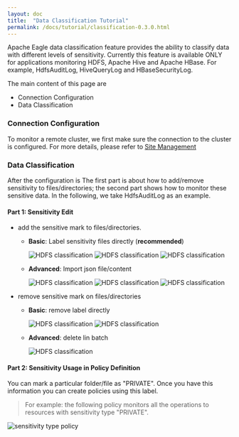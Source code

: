 ```yaml
---
layout: doc
title:  "Data Classification Tutorial" 
permalink: /docs/tutorial/classification-0.3.0.html
---
```


Apache Eagle data classification feature provides the ability to classify data with different levels of sensitivity.
Currently this feature is available ONLY for applications monitoring HDFS, Apache Hive and Apache HBase. For example, HdfsAuditLog, HiveQueryLog and HBaseSecurityLog. 

The main content of this page are 

* Connection Configuration
* Data Classification
 
 
### Connection Configuration

To monitor a remote cluster, we first make sure the connection to the cluster is configured. For more details, please refer to [Site Management](/docs/tutorial/site-0.3.0.html)

### Data Classification

After the configuration is The first part is about how to add/remove sensitivity to files/directories; the second part shows how to monitor these sensitive data. In the following, we take HdfsAuditLog as an example.

#### **Part 1: Sensitivity Edit**

  * add the sensitive mark to files/directories.

    * **Basic**: Label sensitivity files directly (**recommended**)

       ![HDFS classification](/images/docs/hdfs-mark1.png)
       ![HDFS classification](/images/docs/hdfs-mark2.png)
       ![HDFS classification](/images/docs/hdfs-mark3.png)
    * **Advanced**: Import json file/content

        ![HDFS classification](/images/docs/hdfs-import1.png)
        ![HDFS classification](/images/docs/hdfs-import2.png)
        ![HDFS classification](/images/docs/hdfs-import3.png)


 * remove sensitive mark on files/directories

   * **Basic**: remove label directly

        ![HDFS classification](/images/docs/hdfs-delete1.png)
        ![HDFS classification](/images/docs/hdfs-delete2.png)

   * **Advanced**: delete lin batch

        ![HDFS classification](/images/docs/hdfs-remove.png)

#### **Part 2: Sensitivity Usage in Policy Definition**

You can mark a particular folder/file as "PRIVATE". Once you have this information you can create policies using this label.

> For example: the following policy monitors all the operations to resources with sensitivity type "PRIVATE".

![sensitivity type policy](/images/docs/sensitivity-policy.png)


